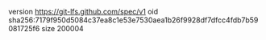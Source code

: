 version https://git-lfs.github.com/spec/v1
oid sha256:7179f950d5084c37ea8c1e53e7530aea1b26f9928df7dfcc4fdb7b59081725f6
size 200004
